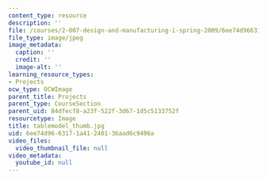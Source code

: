 ```yaml
---
content_type: resource
description: ''
file: /courses/2-007-design-and-manufacturing-i-spring-2009/6ee74d9663171a41240136aad6c9496a_tablemodel_thumb.jpg
file_type: image/jpeg
image_metadata:
  caption: ''
  credit: ''
  image-alt: ''
learning_resource_types:
- Projects
ocw_type: OCWImage
parent_title: Projects
parent_type: CourseSection
parent_uid: 84dfecf8-a23f-522f-3d67-1d5c5133752f
resourcetype: Image
title: tablemodel_thumb.jpg
uid: 6ee74d96-6317-1a41-2401-36aad6c9496a
video_files:
  video_thumbnail_file: null
video_metadata:
  youtube_id: null
---
```

